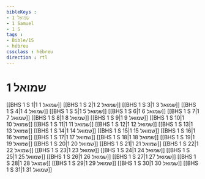 ```yaml
---
bibleKeys : 
- 1 שמואל
- 1 Samuel
- 1 S
tags : 
- Bible/1S
- hébreu
cssclass : hébreu
direction : rtl
---
```


# 1 שמואל

[[BHS 1 S 1|1 שמואל 1]]
[[BHS 1 S 2|1 שמואל 2]]
[[BHS 1 S 3|1 שמואל 3]]
[[BHS 1 S 4|1 שמואל 4]]
[[BHS 1 S 5|1 שמואל 5]]
[[BHS 1 S 6|1 שמואל 6]]
[[BHS 1 S 7|1 שמואל 7]]
[[BHS 1 S 8|1 שמואל 8]]
[[BHS 1 S 9|1 שמואל 9]]
[[BHS 1 S 10|1 שמואל 10]]
[[BHS 1 S 11|1 שמואל 11]]
[[BHS 1 S 12|1 שמואל 12]]
[[BHS 1 S 13|1 שמואל 13]]
[[BHS 1 S 14|1 שמואל 14]]
[[BHS 1 S 15|1 שמואל 15]]
[[BHS 1 S 16|1 שמואל 16]]
[[BHS 1 S 17|1 שמואל 17]]
[[BHS 1 S 18|1 שמואל 18]]
[[BHS 1 S 19|1 שמואל 19]]
[[BHS 1 S 20|1 שמואל 20]]
[[BHS 1 S 21|1 שמואל 21]]
[[BHS 1 S 22|1 שמואל 22]]
[[BHS 1 S 23|1 שמואל 23]]
[[BHS 1 S 24|1 שמואל 24]]
[[BHS 1 S 25|1 שמואל 25]]
[[BHS 1 S 26|1 שמואל 26]]
[[BHS 1 S 27|1 שמואל 27]]
[[BHS 1 S 28|1 שמואל 28]]
[[BHS 1 S 29|1 שמואל 29]]
[[BHS 1 S 30|1 שמואל 30]]
[[BHS 1 S 31|1 שמואל 31]]
